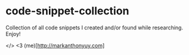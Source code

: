 # code-snippet-collection
Collection of all code snippets I created and/or found while researching. Enjoy!


</> <3 (me)[http://markanthonyuy.com]
